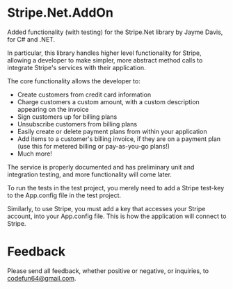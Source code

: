 # Stripe.Net.AddOn
Added functionality (with testing) for the Stripe.Net library by Jayme Davis, for C# and .NET.

In particular, this library handles higher level functionality for Stripe, allowing a developer to make simpler, more abstract method calls to integrate Stripe's services with their application.

The core functionality allows the developer to:

- Create customers from credit card information
- Charge customers a custom amount, with a custom description appearing on the invoice
- Sign customers up for billing plans
- Unsubscribe customers from billing plans
- Easily create or delete payment plans from within your application
- Add items to a customer's billing invoice, if they are on a payment plan (use this for metered billing or pay-as-you-go plans!)
- Much more!

The service is properly documented and has preliminary unit and integration testing, and more functionality will come later.

To run the tests in the test project, you merely need to add a Stripe test-key to the App.config file in the test project.

Similarly, to use Stripe, you must add a key that accesses your Stripe account, into your App.config file. This is how the application will connect to Stripe.


# Feedback
Please send all feedback, whether positive or negative, or inquiries, to codefun64@gmail.com.
